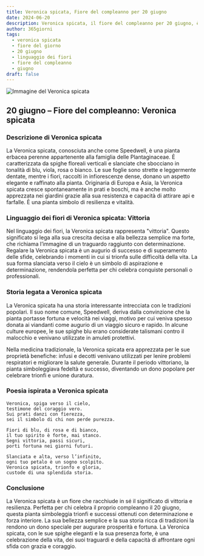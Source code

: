 ```yaml
---
title: Veronica spicata, Fiore del compleanno per 20 giugno
date: 2024-06-20
description: Veronica spicata, il fiore del compleanno per 20 giugno, è il simbolo di Vittoria. Scopri il suo significato unico, le storie affascinanti e la poesia che celebra la sua bellezza.
author: 365giorni
tags:
  - veronica spicata
  - fiore del giorno
  - 20 giugno
  - linguaggio dei fiori
  - fiore del compleanno
  - giugno
draft: false
---
```


![Immagine del Veronica spicata](https://cdn.pixabay.com/photo/2016/03/22/18/59/speedwell-1273520_960_720.jpg)


## 20 giugno – Fiore del compleanno: Veronica spicata

### Descrizione di Veronica spicata

La Veronica spicata, conosciuta anche come Speedwell, è una pianta erbacea perenne appartenente alla famiglia delle Plantaginaceae. È caratterizzata da spighe floreali verticali e slanciate che sbocciano in tonalità di blu, viola, rosa o bianco. Le sue foglie sono strette e leggermente dentate, mentre i fiori, raccolti in infiorescenze dense, donano un aspetto elegante e raffinato alla pianta. Originaria di Europa e Asia, la Veronica spicata cresce spontaneamente in prati e boschi, ma è anche molto apprezzata nei giardini grazie alla sua resistenza e capacità di attirare api e farfalle. È una pianta simbolo di resilienza e vitalità.

### Linguaggio dei fiori di Veronica spicata: Vittoria

Nel linguaggio dei fiori, la Veronica spicata rappresenta "vittoria". Questo significato si lega alla sua crescita decisa e alla bellezza semplice ma forte, che richiama l’immagine di un traguardo raggiunto con determinazione. Regalare la Veronica spicata è un augurio di successo e di superamento delle sfide, celebrando i momenti in cui si trionfa sulle difficoltà della vita. La sua forma slanciata verso il cielo è un simbolo di aspirazione e determinazione, rendendola perfetta per chi celebra conquiste personali o professionali.

### Storia legata a Veronica spicata

La Veronica spicata ha una storia interessante intrecciata con le tradizioni popolari. Il suo nome comune, Speedwell, deriva dalla convinzione che la pianta portasse fortuna e velocità nei viaggi, motivo per cui veniva spesso donata ai viandanti come augurio di un viaggio sicuro e rapido. In alcune culture europee, le sue spighe blu erano considerate talismani contro il malocchio e venivano utilizzate in amuleti protettivi.

Nella medicina tradizionale, la Veronica spicata era apprezzata per le sue proprietà benefiche: infusi e decotti venivano utilizzati per lenire problemi respiratori e migliorare la salute generale. Durante il periodo vittoriano, la pianta simboleggiava fedeltà e successo, diventando un dono popolare per celebrare trionfi e unione duratura.

### Poesia ispirata a Veronica spicata

```
Veronica, spiga verso il cielo,  
testimone del coraggio vero.  
Sui prati danzi con fierezza,  
sei il simbolo di chi non perde purezza.  

Fiori di blu, di rosa e di bianco,  
il tuo spirito è forte, mai stanco.  
Segni vittoria, passi sicuri,  
porti fortuna nei giorni futuri.  

Slanciata e alta, verso l’infinito,  
ogni tuo petalo è un sogno scolpito.  
Veronica spicata, trionfo e gloria,  
custode di una splendida storia.  
```

### Conclusione

La Veronica spicata è un fiore che racchiude in sé il significato di vittoria e resilienza. Perfetta per chi celebra il proprio compleanno il 20 giugno, questa pianta simboleggia trionfi e successi ottenuti con determinazione e forza interiore. La sua bellezza semplice e la sua storia ricca di tradizioni la rendono un dono speciale per augurare prosperità e fortuna. La Veronica spicata, con le sue spighe eleganti e la sua presenza forte, è una celebrazione della vita, dei suoi traguardi e della capacità di affrontare ogni sfida con grazia e coraggio.